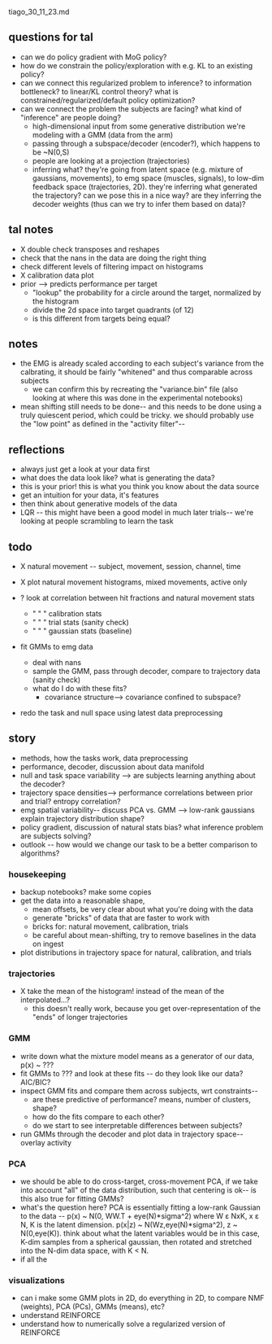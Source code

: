 tiago_30_11_23.md

## questions for tal
- can we do policy gradient with MoG policy?
- how do we constrain the policy/exploration with e.g. KL to an existing policy?
- can we connect this regularized problem to inference? to information bottleneck? to linear/KL control theory? what is constrained/regularized/default policy optimization?
- can we connect the problem the subjects are facing? what kind of "inference" are people doing?
    - high-dimensional input from some generative distribution we're modeling with a GMM (data from the arm)
    - passing through a subspace/decoder (encoder?), which happens to be ~N(0,S)
    - people are looking at a projection (trajectories)
    - inferring what? they're going from latent space (e.g. mixture of gaussians, movements), to emg space (muscles, signals), to low-dim feedback space (trajectories, 2D). they're inferring what generated the trajectory? can we pose this in a nice way? are they inferring the decoder weights (thus can we try to infer them based on data)?

## tal notes
- X double check transposes and reshapes
- check that the nans in the data are doing the right thing
- check different levels of filtering impact on histograms
- X calibration data plot
- prior --> predicts performance per target
    - "lookup" the probability for a circle around the target, normalized by the histogram
    - divide the 2d space into target quadrants (of 12)
    - is this different from targets being equal?


## notes
- the EMG is already scaled according to each subject's variance from the calbrating, it should be fairly "whitened" and thus comparable across subjects
    - we can confirm this by recreating the "variance.bin" file (also looking at where this was done in the experimental notebooks)
- mean shifting still needs to be done-- and this needs to be done using a truly quiescent period, which could be tricky. we should probably use the "low point" as defined in the "activity filter"-- 

## reflections
- always just get a look at your data first
- what does the data look like? what is generating the data?
- this is your prior! this is what you think you know about the data source
- get an intuition for your data, it's features
- then think about generative models of the data
- LQR -- this might have been a good model in much later trials-- we're looking at people scrambling to learn the task 

## todo
- X natural movement -- subject, movement, session, channel, time
- X plot natural movement histograms, mixed movements, active only
- ? look at correlation between hit fractions and natural movement stats
    - " " " calibration stats
    - " " " trial stats (sanity check)
    - " " " gaussian stats (baseline)

- fit GMMs to emg data
    - deal with nans
    - sample the GMM, pass through decoder, compare to trajectory data (sanity check)
    - what do I do with these fits?
        - covariance structure--> covariance confined to subspace?

- redo the task and null space using latest data preprocessing

## story 
- methods, how the tasks work, data preprocessing
- performance, decoder, discussion about data manifold
- null and task space variability --> are subjects learning anything about the decoder?
- trajectory space densities--> performance correlations between prior and trial? entropy correlation?
- emg spatial variability-- discuss PCA vs. GMM --> low-rank gaussians explain trajectory distribution shape?
- policy gradient, discussion of natural stats bias? what inference problem are subjects solving?
- outlook -- how would we change our task to be a better comparison to algorithms?

### housekeeping

- backup notebooks? make some copies
- get the data into a reasonable shape,
    - mean offsets, be very clear about what you're doing with the data
    - generate "bricks" of data that are faster to work with
    - bricks for: natural movement, calibration, trials
    - be careful about mean-shifting, try to remove baselines in the data on ingest
- plot distributions in trajectory space for natural, calibration, and trials

### trajectories
- X take the mean of the histogram! instead of the mean of the interpolated...?
    - this doesn't really work, because you get over-representation of the "ends" of longer trajectories

### GMM
- write down what the mixture model means as a generator of our data, p(x) ~ ???
- fit GMMs to ??? and look at these fits -- do they look like our data? AIC/BIC? 
- inspect GMM fits and compare them across subjects, wrt constraints--
    - are these predictive of performance? means, number of clusters, shape?
    - how do the fits compare to each other? 
    - do we start to see interpretable differences between subjects?
- run GMMs through the decoder and plot data in trajectory space-- overlay activity

### PCA
- we should be able to do cross-target, cross-movement PCA, if we take into account "all" of the data distribution, such that centering is ok-- is this also true for fitting GMMs?
- what's the question here? PCA is essentially fitting a low-rank Gaussian to the data -- p(x) ~ N(0, WW.T + eye(N)*sigma^2) where W ε NxK, x ε N, K is the latent dimension. p(x|z) ~ N(Wz,eye(N)*sigma^2), z ~ N(0,eye(K)). think about what the latent variables would be in this case, K-dim samples from a spherical gaussian, then rotated and stretched into the N-dim data space, with K < N.
- if all the 

### visualizations
- can i make some GMM plots in 2D, do everything in 2D, to compare NMF (weights), PCA (PCs), GMMs (means), etc?
- understand REINFORCE
- understand how to numerically solve a regularized version of REINFORCE
